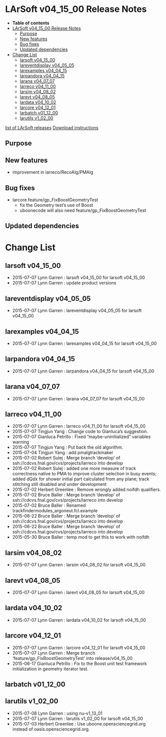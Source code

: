 LArSoft v04\_15\_00 Release Notes
======================================================================

-   **Table of contents**
-   [LArSoft v04\_15\_00 Release Notes](#LArSoft-v04_15_00-Release-Notes)
    -   [Purpose](#Purpose)
    -   [New features](#New-features)
    -   [Bug fixes](#Bug-fixes)
    -   [Updated dependencies](#Updated-dependencies)
-   [Change List](#Change-List)
    -   [larsoft v04\_15\_00](#larsoft-v04_15_00)
    -   [lareventdisplay v04\_05\_05](#lareventdisplay-v04_05_05)
    -   [larexamples v04\_04\_15](#larexamples-v04_04_15)
    -   [larpandora v04\_04\_15](#larpandora-v04_04_15)
    -   [larana v04\_07\_07](#larana-v04_07_07)
    -   [larreco v04\_11\_00](#larreco-v04_11_00)
    -   [larsim v04\_08\_02](#larsim-v04_08_02)
    -   [larevt v04\_08\_05](#larevt-v04_08_05)
    -   [lardata v04\_10\_02](#lardata-v04_10_02)
    -   [larcore v04\_12\_01](#larcore-v04_12_01)
    -   [larbatch v01\_12\_00](#larbatch-v01_12_00)
    -   [larutils v1\_02\_00](#larutils-v1_02_00)

[list of LArSoft releases](LArSoft_release_list)
[Download instructions](http://scisoft.fnal.gov/scisoft/bundles/larsoft/v04_15_00/larsoft-v04_15_00.html)

Purpose
--------------------

New features
------------------------------

-   improvement in larreco/RecoAlg/PMAlg

Bug fixes
------------------------

-   larcore feature/gp\_FixBoostGeometryTest
    -   fix the Geometry test’s use of Boost
    -   uboonecode will also need feature/gp\_FixBoostGeometryTest

Updated dependencies
----------------------------------------------

Change List
============================

larsoft v04\_15\_00
------------------------------------------

-   2015-07-07 Lynn Garren : larsoft v04\_15\_00 for larsoft v04\_15\_00
-   2015-07-07 Lynn Garren : update product versions

lareventdisplay v04\_05\_05
----------------------------------------------------------

-   2015-07-07 Lynn Garren : lareventdisplay v04\_05\_05 for larsoft v04\_15\_00

larexamples v04\_04\_15
--------------------------------------------------

-   2015-07-07 Lynn Garren : larexamples v04\_04\_15 for larsoft v04\_15\_00

larpandora v04\_04\_15
------------------------------------------------

-   2015-07-07 Lynn Garren : larpandora v04\_04\_15 for larsoft v04\_15\_00

larana v04\_07\_07
----------------------------------------

-   2015-07-07 Lynn Garren : larana v04\_07\_07 for larsoft v04\_15\_00

larreco v04\_11\_00
------------------------------------------

-   2015-07-07 Lynn Garren : larreco v04\_11\_00 for larsoft v04\_15\_00
-   2015-07-07 Tingjun Yang : Change code to Gianluca’s suggestion.
-   2015-07-07 Gianluca Petrillo : Fixed “maybe-uninitialized” variables warning
-   2015-07-07 Tingjun Yang : Put back the old algorithm.
-   2015-07-04 Tingjun Yang : add pmalgtrackmaker
-   2015-07-02 Robert Sulej : Merge branch ‘develop’ of ssh://cdcvs.fnal.gov/cvs/projects/larreco into develop
-   2015-07-02 Robert Sulej : added one more measure of track correctness native to PMA to improve cluster selection in busy events; added dQdx for shower initial part calculated from any plane; track stitching still disabled and under development
-   2015-07-02 Herbert Greenlee : Remove wrongly added noifdh qualifiers.
-   2015-07-02 Bruce Baller : Merge branch ‘develop’ of ssh://cdcvs.fnal.gov/cvs/projects/larreco into develop
-   2015-07-02 Bruce Baller : Renamed trackfindermodules\_argoneut.fcl.example
-   2015-06-22 Bruce Baller : Merge branch ‘develop’ of ssh://cdcvs.fnal.gov/cvs/projects/larreco into develop
-   2015-06-22 Bruce Baller : Merge branch ‘develop’ of ssh://cdcvs.fnal.gov/cvs/projects/larreco into develop
-   2015-05-30 Bruce Baller : temp mod to get this to work with noifdh

larsim v04\_08\_02
----------------------------------------

-   2015-07-07 Lynn Garren : larsim v04\_08\_02 for larsoft v04\_15\_00

larevt v04\_08\_05
----------------------------------------

-   2015-07-07 Lynn Garren : larevt v04\_08\_05 for larsoft v04\_15\_00

lardata v04\_10\_02
------------------------------------------

-   2015-07-07 Lynn Garren : lardata v04\_10\_02 for larsoft v04\_15\_00

larcore v04\_12\_01
------------------------------------------

-   2015-07-07 Lynn Garren : larcore v04\_12\_01 for larsoft v04\_15\_00
-   2015-07-07 Lynn Garren : Merge branch ‘feature/gp\_FixBoostGeometryTest’ into release/v04\_15\_00
-   2015-06-17 Gianluca Petrillo : Fix to the Boost unit test framework initialization in geometry iterator test.

larbatch v01\_12\_00
--------------------------------------------

larutils v1\_02\_00
------------------------------------------

-   2015-07-08 Lynn Garren : using nu-v1\_13\_01
-   2015-07-07 Lynn Garren : larutils v1\_02\_00 for larsoft v04\_15\_00
-   2015-07-03 Herbert Greenlee : Use uboone.opensciencegrid.org instead of oasis.opensciencegrid.org.
